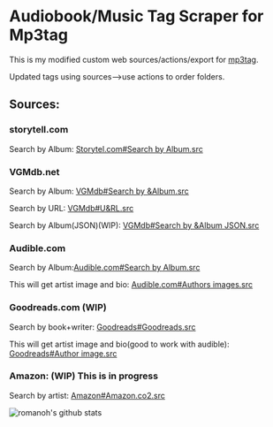 # Audiobook/Music Tag Scraper for Mp3tag

This is my modified custom web sources/actions/export for [mp3tag](https://www.mp3tag.de/en/).

Updated tags using sources-->use actions to order folders.

## Sources:
### storytell.com
Search by Album: [Storytel.com#Search by Album.src](https://github.com/romanoh/Mp3tag-Repository/blob/master/data/sources/Storytel.com%23Search%20by%20Album%20.src)

### VGMdb.net
Search by Album: [VGMdb#Search by &Album.src](https://github.com/romanoh/Mp3tag-Repository/blob/master/data/sources/VGMdb%23Search%20by%20%26Album.src)

Search by URL: [VGMdb#U&RL.src](https://github.com/romanoh/Mp3tag-Repository/blob/master/data/sources/VGMdb%23U%26RL.src)

Search by Album(JSON)(WIP): [VGMdb#Search by &Album JSON.src](https://github.com/romanoh/Mp3tag-Repository/blob/master/data/sources/VGMdb%23Search%20by%20%26Album%20JSON.src)


### Audible.com
Search by Album:[Audible.com#Search by Album.src](https://github.com/romanoh/Mp3tag-Repository/blob/master/data/sources/Audible.com%23Search%20by%20Album.src)

This will get artist image and bio: [Audible.com#Authors images.src](https://github.com/romanoh/Mp3tag-Repository/blob/master/data/sources/Audible.com%23Authors%20images.src)


### Goodreads.com (WIP)
Search by book+writer: [Goodreads#Goodreads.src](https://github.com/romanoh/Mp3tag-Repository/blob/master/data/sources/Goodreads%23Goodreads.src)

This will get artist image and bio(good to work with audible): [Goodreads#Author image.src](https://github.com/romanoh/Mp3tag-Repository/blob/master/data/sources/Goodreads%23Author%20image.src)


### Amazon: (WIP) This is in progress
Search by artist: [Amazon#Amazon.co2.src](https://github.com/romanoh/Mp3tag-Repository/blob/master/data/sources/Amazon%23Amazon.co2.src)









![romanoh's github stats](https://github-readme-stats.vercel.app/api?username=romanoh&show_icons=true)



